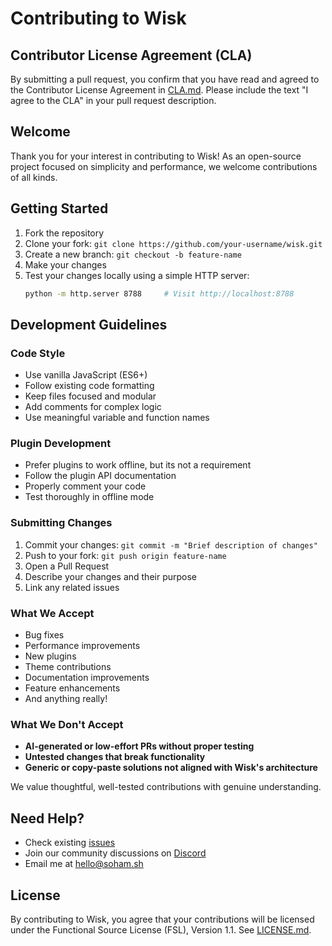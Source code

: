# Contributing to Wisk

## Contributor License Agreement (CLA)

By submitting a pull request, you confirm that you have read and agreed to the Contributor License Agreement in [CLA.md](CLA.md). Please include the text "I agree to the CLA" in your pull request description.

## Welcome

Thank you for your interest in contributing to Wisk! As an open-source project focused on simplicity and performance, we welcome contributions of all kinds.

## Getting Started

1. Fork the repository
2. Clone your fork: `git clone https://github.com/your-username/wisk.git`
3. Create a new branch: `git checkout -b feature-name`
4. Make your changes
5. Test your changes locally using a simple HTTP server:
    ```bash
    python -m http.server 8788     # Visit http://localhost:8788
    ```

## Development Guidelines

### Code Style

- Use vanilla JavaScript (ES6+)
- Follow existing code formatting
- Keep files focused and modular
- Add comments for complex logic
- Use meaningful variable and function names

### Plugin Development

- Prefer plugins to work offline, but its not a requirement
- Follow the plugin API documentation
- Properly comment your code
- Test thoroughly in offline mode

### Submitting Changes

1. Commit your changes: `git commit -m "Brief description of changes"`
2. Push to your fork: `git push origin feature-name`
3. Open a Pull Request
4. Describe your changes and their purpose
5. Link any related issues

### What We Accept

- Bug fixes
- Performance improvements
- New plugins
- Theme contributions
- Documentation improvements
- Feature enhancements
- And anything really!

### What We Don't Accept

- **AI-generated or low-effort PRs without proper testing**
- **Untested changes that break functionality**
- **Generic or copy-paste solutions not aligned with Wisk's architecture**

We value thoughtful, well-tested contributions with genuine understanding.

## Need Help?

- Check existing [issues](https://github.com/sohzm/wisk/issues)
- Join our community discussions on [Discord](https://discord.gg/D8tQCvgDhu)
- Email me at hello@soham.sh

## License

By contributing to Wisk, you agree that your contributions will be licensed under the Functional Source License (FSL), Version 1.1. See [LICENSE.md](LICENSE.md).
